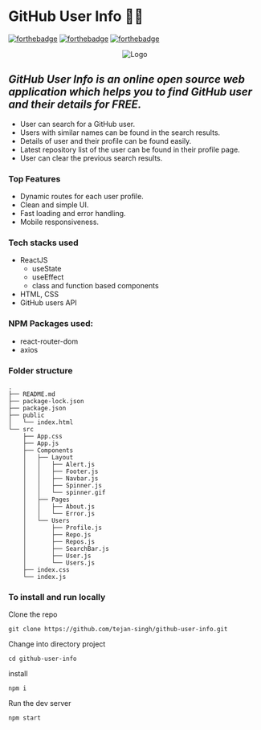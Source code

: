# GitHub User Info :male_detective:

[![forthebadge](https://forthebadge.com/images/badges/built-with-love.svg)](https://forthebadge.com)
[![forthebadge](https://forthebadge.com/images/badges/made-with-javascript.svg)](https://forthebadge.com)
[![forthebadge](https://forthebadge.com/images/badges/built-with-swag.svg)](https://forthebadge.com)

<p align="center">
    <img src="https://image.freepik.com/free-vector/search-concept-landing-page_52683-18606.jpg" alt="Logo">
  </a>

## _GitHub User Info is an online open source web application which helps you to find GitHub user and their details for FREE._

- User can search for a GitHub user.
- Users with similar names can be found in the search results.
- Details of user and their profile can be found easily.
- Latest repository list of the user can be found in their profile page.
- User can clear the previous search results.

### Top Features
- Dynamic routes for each user profile.
- Clean and simple UI.
- Fast loading and error handling.
- Mobile responsiveness.

### Tech stacks used
- ReactJS
    - useState
    - useEffect
    - class and function based components
- HTML, CSS
- GitHub users API

### NPM Packages used:
- react-router-dom
- axios

### Folder structure

```
.
├── README.md
├── package-lock.json
├── package.json
├── public
│   └── index.html
└── src
    ├── App.css
    ├── App.js
    ├── Components
    │   ├── Layout
    │   │   ├── Alert.js
    │   │   ├── Footer.js
    │   │   ├── Navbar.js
    │   │   ├── Spinner.js
    │   │   └── spinner.gif
    │   ├── Pages
    │   │   ├── About.js
    │   │   └── Error.js
    │   └── Users
    │       ├── Profile.js
    │       ├── Repo.js
    │       ├── Repos.js
    │       ├── SearchBar.js
    │       ├── User.js
    │       └── Users.js
    ├── index.css
    └── index.js
```

### To install and run locally

Clone the repo

```
git clone https://github.com/tejan-singh/github-user-info.git
```

Change into directory project

```
cd github-user-info
```

install

```
npm i
```

Run the dev server

```
npm start
```
